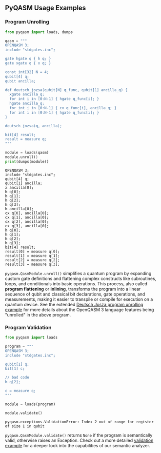 ## PyQASM Usage Examples

### Program Unrolling

```python
from pyqasm import loads, dumps

qasm = """
OPENQASM 3;
include "stdgates.inc";

gate hgate q { h q; }
gate xgate q { x q; }

const int[32] N = 4;
qubit[4] q;
qubit ancilla;

def deutsch_jozsa(qubit[N] q_func, qubit[1] ancilla_q) {
  xgate ancilla_q;
  for int i in [0:N-1] { hgate q_func[i]; }
  hgate ancilla_q;
  for int i in [0:N-1] { cx q_func[i], ancilla_q; }
  for int i in [0:N-1] { hgate q_func[i]; }
}

deutsch_jozsa(q, ancilla);

bit[4] result;
result = measure q;
"""

module = loads(qasm)
module.unroll()
print(dumps(module))
```

```text
OPENQASM 3;
include "stdgates.inc";
qubit[4] q;
qubit[1] ancilla;
x ancilla[0];
h q[0];
h q[1];
h q[2];
h q[3];
h ancilla[0];
cx q[0], ancilla[0];
cx q[1], ancilla[0];
cx q[2], ancilla[0];
cx q[3], ancilla[0];
h q[0];
h q[1];
h q[2];
h q[3];
bit[4] result;
result[0] = measure q[0];
result[1] = measure q[1];
result[2] = measure q[2];
result[3] = measure q[3];
```

`pyqasm.QasmModule.unroll()` simplifies a quantum program by expanding custom gate definitions and flattening complex constructs like subroutines, loops, and conditionals into basic operations. This process, also called **program flattening** or **inlining**, transforms the program into a linear sequence of qubit and classical bit declarations, gate operations, and measurements, making it easier to transpile or compile for execution on a quantum device. See the extended [Deutsch Josza program unrolling example](unroll_example.py) for more details about the OpenQASM 3 language features being "unrolled" in the above program.

### Program Validation

```python
from pyqasm import loads

program = """
OPENQASM 3;
include "stdgates.inc";

qubit[1] q;
bit[1] c;

// bad code
h q[2];

c = measure q;
"""

module = loads(program)

module.validate()
```

```text
pyqasm.exceptions.ValidationError: Index 2 out of range for register of size 1 in qubit
```

`pyqasm.QasmModule.validate()` returns `None` if the program is semantically valid, otherwise raises an Exception. Check out a more detailed [validation example](validate_example.py) for a deeper look into the capabilities of our semantic analyzer.